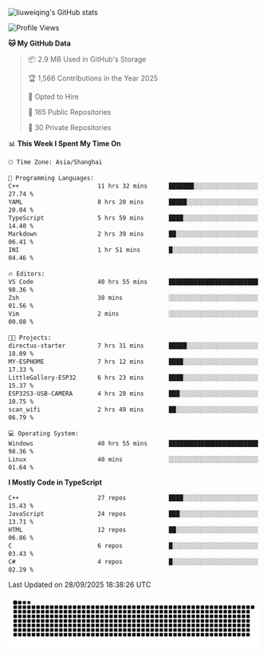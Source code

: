 ![liuweiqing's GitHub stats](https://github-readme-stats.vercel.app/api?username=14790897&show_icons=true&locale=cn&include_all_commits=true&count_private=true)

<!--START_SECTION:waka-->
![Profile Views](http://img.shields.io/badge/Profile%20Views-28-blue)

**🐱 My GitHub Data** 

> 📦 2.9 MB Used in GitHub's Storage 
 > 
> 🏆 1,566 Contributions in the Year 2025
 > 
> 💼 Opted to Hire
 > 
> 📜 165 Public Repositories 
 > 
> 🔑 30 Private Repositories 
 > 
📊 **This Week I Spent My Time On** 

```text
🕑︎ Time Zone: Asia/Shanghai

💬 Programming Languages: 
C++                      11 hrs 32 mins      ███████░░░░░░░░░░░░░░░░░░   27.74 % 
YAML                     8 hrs 20 mins       █████░░░░░░░░░░░░░░░░░░░░   20.04 % 
TypeScript               5 hrs 59 mins       ████░░░░░░░░░░░░░░░░░░░░░   14.40 % 
Markdown                 2 hrs 39 mins       ██░░░░░░░░░░░░░░░░░░░░░░░   06.41 % 
INI                      1 hr 51 mins        █░░░░░░░░░░░░░░░░░░░░░░░░   04.46 % 

🔥 Editors: 
VS Code                  40 hrs 55 mins      █████████████████████████   98.36 % 
Zsh                      38 mins             ░░░░░░░░░░░░░░░░░░░░░░░░░   01.56 % 
Vim                      2 mins              ░░░░░░░░░░░░░░░░░░░░░░░░░   00.08 % 

🐱‍💻 Projects: 
directus-starter         7 hrs 31 mins       █████░░░░░░░░░░░░░░░░░░░░   18.09 % 
MY-ESPHOME               7 hrs 12 mins       ████░░░░░░░░░░░░░░░░░░░░░   17.33 % 
LittleGallery-ESP32      6 hrs 23 mins       ████░░░░░░░░░░░░░░░░░░░░░   15.37 % 
ESP32S3-USB-CAMERA       4 hrs 28 mins       ███░░░░░░░░░░░░░░░░░░░░░░   10.75 % 
scan_wifi                2 hrs 49 mins       ██░░░░░░░░░░░░░░░░░░░░░░░   06.79 % 

💻 Operating System: 
Windows                  40 hrs 55 mins      █████████████████████████   98.36 % 
Linux                    40 mins             ░░░░░░░░░░░░░░░░░░░░░░░░░   01.64 % 
```

**I Mostly Code in TypeScript** 

```text
C++                      27 repos            ████░░░░░░░░░░░░░░░░░░░░░   15.43 % 
JavaScript               24 repos            ███░░░░░░░░░░░░░░░░░░░░░░   13.71 % 
HTML                     12 repos            ██░░░░░░░░░░░░░░░░░░░░░░░   06.86 % 
C                        6 repos             █░░░░░░░░░░░░░░░░░░░░░░░░   03.43 % 
C#                       4 repos             █░░░░░░░░░░░░░░░░░░░░░░░░   02.29 % 
```




 Last Updated on 28/09/2025 18:38:26 UTC
<!--END_SECTION:waka-->

<picture>
  <source media="(prefers-color-scheme: dark)" srcset="https://raw.githubusercontent.com/14790897/14790897/output/github-contribution-grid-snake-dark.svg" />
  <source media="(prefers-color-scheme: light)" srcset="https://raw.githubusercontent.com/14790897/14790897/output/github-contribution-grid-snake.svg" />
  <img alt="github-snake" src="https://raw.githubusercontent.com/14790897/14790897/output/github-contribution-grid-snake.svg" />
</picture>
